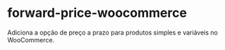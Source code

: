 # forward-price-woocommerce
Adiciona a opção de preço a prazo para produtos simples e variáveis no WooCommerce.
